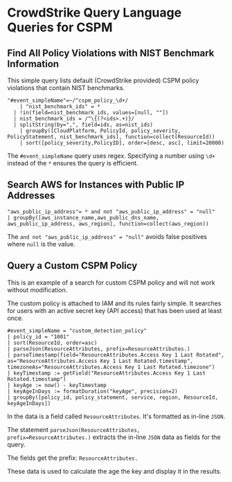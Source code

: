 # CrowdStrike Query Language Queries for CSPM

## Find All Policy Violations with NIST Benchmark Information

This simple query lists default (CrowdStrike provided) CSPM policy violations that contain NIST benchmarks.

```
"#event_simpleName"=~/^cspm_policy_\d+/
	| "nist_benchmark_ids" = * 
  | !in(field=nist_benchmark_ids, values=[null, ""])
  | nist_benchmark_ids = /^\{(?<ids>.+)}/
  | splitString(by=",", field=ids, as=nist_ids)
	| groupBy([CloudPlatform, PolicyId, policy_severity, PolicyStatement, nist_benchmark_ids], function=collect(ResourceId))
	| sort([policy_severity,PolicyID], order=[desc, asc], limit=20000) 
```

The `#event_simpleName` query uses regex.  Specifying a number using `\d+` instead of the `*` ensures the query is efficient.

## Search AWS for Instances with Public IP Addresses

```
"aws_public_ip_address"= * and not "aws_public_ip_address" = "null"
| groupBy([aws_instance_name,aws_public_dns_name, aws_public_ip_address, aws_region], function=collect(aws_region))
```

The `and not "aws_public_ip_address" = "null"` avoids false positives where `null` is the value.

## Query a Custom CSPM Policy

This is an example of a search for custom CSPM policy and will not work without modification.  

The custom policy is attached to IAM and its rules fairly simple.  It searches for users with an active secret key (API access) that has been used at least once.

```
#event_simpleName = "custom_detection_policy" 
| policy_id = "1001"
| sort(ResourceId, order=asc) 
| parseJson(ResourceAttributes, prefix=ResourceAttributes.)
| parseTimestamp(field="ResourceAttributes.Access Key 1 Last Rotated", as="ResourceAttributes.Access Key 1 Last Rotated.timestamp", timezoneAs="ResourceAttributes.Access Key 1 Last Rotated.timezone")
| keyTimestamp := getField("ResourceAttributes.Access Key 1 Last Rotated.timestamp")
| keyAge := now() - keyTimestamp
| keyAgeInDays := formatDuration("keyAge", precision=2)
| groupBy([policy_id, policy_statement, service, region, ResourceId, keyAgeInDays])
```

In the data is a field called `ResourceAttributes`.  It's formatted as in-line `JSON`.  

The statement `parseJson(ResourceAttributes, prefix=ResourceAttributes.)` extracts the in-line `JSON` data as fields for the query.  

The fields get the prefix: `ResourceAttributes.`

These data is used to calculate the age the key and display it in the results.


